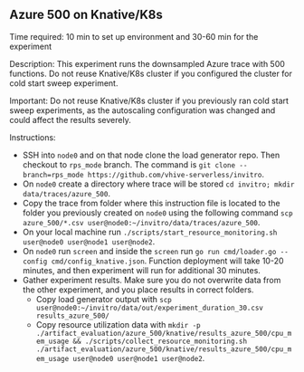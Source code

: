 ## Azure 500 on Knative/K8s

Time required: 10 min to set up environment and 30-60 min for the experiment

Description: This experiment runs the downsampled Azure trace with 500 functions. Do not reuse Knative/K8s cluster if you configured the cluster for cold start sweep experiment. 

Important: Do not reuse Knative/K8s cluster if you previously ran cold start sweep experiments, as the autoscaling configuration was changed and could affect the results severely.

Instructions:
- SSH into `node0` and on that node clone the load generator repo. Then checkout to `rps_mode` branch. The command is `git clone --branch=rps_mode https://github.com/vhive-serverless/invitro`.
- On `node0` create a directory where trace will be stored `cd invitro; mkdir data/traces/azure_500`.
- Copy the trace from folder where this instruction file is located to the folder you previously created on `node0` using the following command `scp azure_500/*.csv user@node0:~/invitro/data/traces/azure_500`. 
- On your local machine run `./scripts/start_resource_monitoring.sh user@node0 user@node1 user@node2`.
- On `node0` run `screen` and inside the `screen` run `go run cmd/loader.go --config cmd/config_knative.json`. Function deployment will take 10-20 minutes, and then experiment will run for additional 30 minutes.
- Gather experiment results. Make sure you do not overwrite data from the other experiment, and you place results in correct folders.
  - Copy load generator output with `scp user@node0:~/invitro/data/out/experiment_duration_30.csv results_azure_500/`
  - Copy resource utilization data with `mkdir -p ./artifact_evaluation/azure_500/knative/results_azure_500/cpu_mem_usage && ./scripts/collect_resource_monitoring.sh ./artifact_evaluation/azure_500/knative/results_azure_500/cpu_mem_usage user@node0 user@node1 user@node2`.